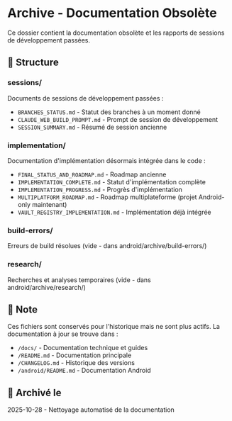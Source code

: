 # Archive - Documentation Obsolète

Ce dossier contient la documentation obsolète et les rapports de sessions de développement passées.

## 📁 Structure

### sessions/
Documents de sessions de développement passées :
- `BRANCHES_STATUS.md` - Statut des branches à un moment donné
- `CLAUDE_WEB_BUILD_PROMPT.md` - Prompt de session de développement
- `SESSION_SUMMARY.md` - Résumé de session ancienne

### implementation/
Documentation d'implémentation désormais intégrée dans le code :
- `FINAL_STATUS_AND_ROADMAP.md` - Roadmap ancienne
- `IMPLEMENTATION_COMPLETE.md` - Statut d'implémentation complète
- `IMPLEMENTATION_PROGRESS.md` - Progrès d'implémentation
- `MULTIPLATFORM_ROADMAP.md` - Roadmap multiplateforme (projet Android-only maintenant)
- `VAULT_REGISTRY_IMPLEMENTATION.md` - Implémentation déjà intégrée

### build-errors/
Erreurs de build résolues (vide - dans android/archive/build-errors/)

### research/
Recherches et analyses temporaires (vide - dans android/archive/research/)

## 📝 Note

Ces fichiers sont conservés pour l'historique mais ne sont plus actifs.
La documentation à jour se trouve dans :
- `/docs/` - Documentation technique et guides
- `/README.md` - Documentation principale
- `/CHANGELOG.md` - Historique des versions
- `/android/README.md` - Documentation Android

## 📅 Archivé le

2025-10-28 - Nettoyage automatisé de la documentation
